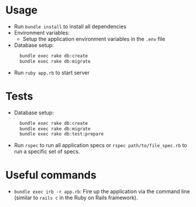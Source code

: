 # Usage
  - Run ``bundle install`` to install all dependencies
  - Environment variables:
    - Setup the application environment variables in the ``.env`` file
  - Database setup:
    ``` bash
      bundle exec rake db:create
      bundle exec rake db:migrate
    ```
  - Run ``ruby app.rb`` to start server

# Tests
  - Database setup:
    ``` bash
      bundle exec rake db:create
      bundle exec rake db:migrate
      bundle exec rake db:test:prepare
    ```
  - Run ``rspec`` to run all application specs or ``rspec path/to/file_spec.rb`` to run a specific set of specs.

# Useful commands
  - ``bundle exec irb -r app.rb``: Fire up the application via the command line (similar to ``rails c`` in the Ruby on Rails framework).
